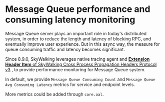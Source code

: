 # Message Queue performance and consuming latency monitoring

Message Queue server plays an important role in today's distributed system, in order to reduce the length and latency of
blocking RPC, and eventually improve user experience. But in this async way, the measure for queue consuming traffic and
latency becomes significant.

Since 8.9.0, SkyWalking leverages native tracing agent and [**Extension Header
Item** of SkyWalking Cross Process Propagation Headers Protocol v3](../../protocols/skywalking-cross-process-propagation-headers-protocol-v3#extension-header-item)
, to provide performance monitoring for Message Queue system.

In default, we provide `Message Queue Consuming Count` and `Message Queue Avg Consuming Latency` metrics for service and
endpoint levels.

More metrics could be added through `core.oal`.
